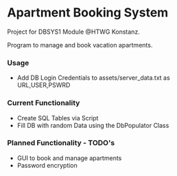# Apartment Booking System

Project for DBSYS1 Module @HTWG Konstanz.

Program to manage and book vacation apartments.


### Usage

- Add DB Login Credentials to assets/server_data.txt as URL,USER,PSWRD


### Current Functionality

- Create SQL Tables via Script
- Fill DB with random Data using the DbPopulator Class


### Planned Functionality - TODO's

- GUI to book and manage apartments
- Password encryption
